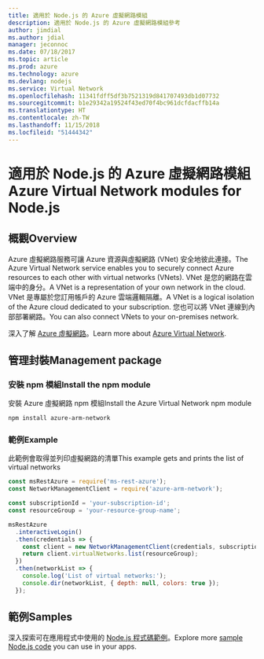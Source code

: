 ```yaml
---
title: 適用於 Node.js 的 Azure 虛擬網路模組
description: 適用於 Node.js 的 Azure 虛擬網路模組參考
author: jimdial
ms.author: jdial
manager: jeconnoc
ms.date: 07/18/2017
ms.topic: article
ms.prod: azure
ms.technology: azure
ms.devlang: nodejs
ms.service: Virtual Network
ms.openlocfilehash: 11341fdff5df3b7521319d841707493db1d07732
ms.sourcegitcommit: b1e29342a19524f43ed70f4bc961dcfdacffb14a
ms.translationtype: HT
ms.contentlocale: zh-TW
ms.lasthandoff: 11/15/2018
ms.locfileid: "51444342"
---
```

# <a name="azure-virtual-network-modules-for-nodejs"></a><span data-ttu-id="b0f33-103">適用於 Node.js 的 Azure 虛擬網路模組</span><span class="sxs-lookup"><span data-stu-id="b0f33-103">Azure Virtual Network modules for Node.js</span></span>

## <a name="overview"></a><span data-ttu-id="b0f33-104">概觀</span><span class="sxs-lookup"><span data-stu-id="b0f33-104">Overview</span></span>

<span data-ttu-id="b0f33-105">Azure 虛擬網路服務可讓 Azure 資源與虛擬網路 (VNet) 安全地彼此連接。</span><span class="sxs-lookup"><span data-stu-id="b0f33-105">The Azure Virtual Network service enables you to securely connect Azure resources to each other with virtual networks (VNets).</span></span> <span data-ttu-id="b0f33-106">VNet 是您的網路在雲端中的身分。</span><span class="sxs-lookup"><span data-stu-id="b0f33-106">A VNet is a representation of your own network in the cloud.</span></span> <span data-ttu-id="b0f33-107">VNet 是專屬於您訂用帳戶的 Azure 雲端邏輯隔離。</span><span class="sxs-lookup"><span data-stu-id="b0f33-107">A VNet is a logical isolation of the Azure cloud dedicated to your subscription.</span></span> <span data-ttu-id="b0f33-108">您也可以將 VNet 連線到內部部署網路。</span><span class="sxs-lookup"><span data-stu-id="b0f33-108">You can also connect VNets to your on-premises network.</span></span>

<span data-ttu-id="b0f33-109">深入了解 [Azure 虛擬網路](https://docs.microsoft.com/azure/virtual-network/virtual-networks-overview)。</span><span class="sxs-lookup"><span data-stu-id="b0f33-109">Learn more about [Azure Virtual Network](https://docs.microsoft.com/azure/virtual-network/virtual-networks-overview).</span></span>

## <a name="management-package"></a><span data-ttu-id="b0f33-110">管理封裝</span><span class="sxs-lookup"><span data-stu-id="b0f33-110">Management package</span></span>

### <a name="install-the-npm-module"></a><span data-ttu-id="b0f33-111">安裝 npm 模組</span><span class="sxs-lookup"><span data-stu-id="b0f33-111">Install the npm module</span></span>

<span data-ttu-id="b0f33-112">安裝 Azure 虛擬網路 npm 模組</span><span class="sxs-lookup"><span data-stu-id="b0f33-112">Install the Azure Virtual Network npm module</span></span>

```bash
npm install azure-arm-network
```

### <a name="example"></a><span data-ttu-id="b0f33-113">範例</span><span class="sxs-lookup"><span data-stu-id="b0f33-113">Example</span></span>

<span data-ttu-id="b0f33-114">此範例會取得並列印虛擬網路的清單</span><span class="sxs-lookup"><span data-stu-id="b0f33-114">This example gets and prints the list of virtual networks</span></span>

```javascript
const msRestAzure = require('ms-rest-azure');
const NetworkManagementClient = require('azure-arm-network');

const subscriptionId = 'your-subscription-id';
const resourceGroup = 'your-resource-group-name';

msRestAzure
  .interactiveLogin()
  .then(credentials => {
    const client = new NetworkManagementClient(credentials, subscriptionId);
    return client.virtualNetworks.list(resourceGroup);
  })
  .then(networkList => {
    console.log('List of virtual networks:');
    console.dir(networkList, { depth: null, colors: true });
  });
```

## <a name="samples"></a><span data-ttu-id="b0f33-115">範例</span><span class="sxs-lookup"><span data-stu-id="b0f33-115">Samples</span></span>

<span data-ttu-id="b0f33-116">深入探索可在應用程式中使用的 [Node.js 程式碼範例](https://azure.microsoft.com/resources/samples/?platform=nodejs)。</span><span class="sxs-lookup"><span data-stu-id="b0f33-116">Explore more [sample Node.js code](https://azure.microsoft.com/resources/samples/?platform=nodejs) you can use in your apps.</span></span>
